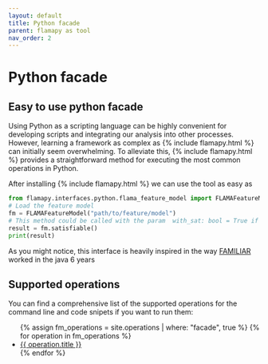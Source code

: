 ```yaml
---
layout: default
title: Python facade
parent: flamapy as tool
nav_order: 2
---
```


# Python facade

## Easy to use python facade

Using Python as a scripting language can be highly convenient for developing scripts and integrating our analysis into other processes. However, learning a framework as complex as {% include flamapy.html %} can initially seem overwhelming. To alleviate this, {% include flamapy.html %} provides a straightforward method for executing the most common operations in Python.

After installing {% include flamapy.html %} we can use the tool as easy as 
```python
from flamapy.interfaces.python.flama_feature_model import FLAMAFeatureModel
# Load the feature model
fm = FLAMAFeatureModel("path/to/feature/model")
# This method could be called with the param  with_sat: bool = True if you want to force pysat (useful for WASM enviroments) 
result = fm.satisfiable() 
print(result)
```

As you might notice, this interface is heavily inspired in the way [FAMILIAR](https://doi.org/10.1016/j.scico.2012.12.004) worked in the java 6 years 

## Supported operations

You can find a comprehensive list of the supported operations for the command line and code snipets if you want to run them:

<ul>
  {% assign fm_operations = site.operations | where: "facade", true %}
  {% for operation in fm_operations %}
    <li><a href="{{ operation.url }}">{{ operation.title }}</a></li>
  {% endfor %}
</ul>